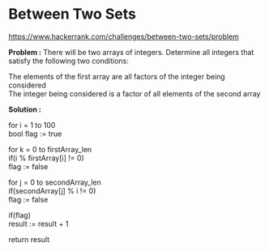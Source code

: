 # Between Two Sets

https://www.hackerrank.com/challenges/between-two-sets/problem

**Problem :**
There will be two arrays of integers. Determine all integers that satisfy the following two conditions: <br>

The elements of the first array are all factors of the integer being considered<br>
The integer being considered is a factor of all elements of the second array<br>

**Solution :**

for i = 1 to 100 <br>
bool flag := true <br>

for k = 0 to firstArray_len <br>
if(i % firstArray[i] != 0) <br>
flag := false <br>

for j = 0 to secondArray_len <br>
if(secondArray[j] % i != 0) <br>
flag := false <br>

if(flag) <br>
result := result + 1 <br>

return result <br>

